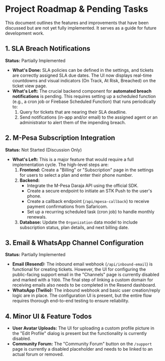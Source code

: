 # Project Roadmap & Pending Tasks

This document outlines the features and improvements that have been discussed but are not yet fully implemented. It serves as a guide for future development work.

## 1. SLA Breach Notifications

**Status:** Partially Implemented

-   **What's Done:** SLA policies can be defined in the settings, and tickets are correctly assigned SLA due dates. The UI now displays real-time countdowns and visual indicators (On Track, At Risk, Breached) on the ticket view page.
-   **What's Left:** The crucial backend component for **automated breach notifications** is pending. This requires setting up a scheduled function (e.g., a cron job or Firebase Scheduled Function) that runs periodically to:
    1.  Query for tickets that are nearing their SLA deadline.
    2.  Send notifications (in-app and/or email) to the assigned agent or an administrator to alert them of the impending breach.

## 2. M-Pesa Subscription Integration

**Status:** Not Started (Discussion Only)

-   **What's Left:** This is a major feature that would require a full implementation cycle. The high-level steps are:
    1.  **Frontend:** Create a "Billing" or "Subscription" page in the settings for users to select a plan and enter their phone number.
    2.  **Backend:**
        -   Integrate the M-Pesa Daraja API using the official SDK.
        -   Create a secure endpoint to initiate an STK Push to the user's phone.
        -   Create a callback endpoint (`/api/mpesa-callback`) to receive payment confirmations from Safaricom.
        -   Set up a recurring scheduled task (cron job) to handle monthly renewals.
    3.  **Database:** Update the `Organization` data model to include subscription status, plan details, and next billing date.

## 3. Email & WhatsApp Channel Configuration

**Status:** Partially Implemented

-   **Email (Resend):** The inbound email webhook (`/api/inbound-email`) is functional for creating tickets. However, the UI for configuring the public-facing support email in the "Channels" page is currently disabled and marked with a `TODO`. The final step of linking a custom domain for receiving emails also needs to be completed in the Resend dashboard.
-   **WhatsApp (Twilio):** The inbound webhook and basic user creation/reply logic are in place. The configuration UI is present, but the entire flow requires thorough end-to-end testing to ensure reliability.

## 4. Minor UI & Feature Todos

-   **User Avatar Uploads:** The UI for uploading a custom profile picture in the "Edit Profile" dialog is present but the functionality is currently disabled.
-   **Community Forum:** The "Community Forum" button on the `/support` page is currently a disabled placeholder and needs to be linked to an actual forum or removed.

